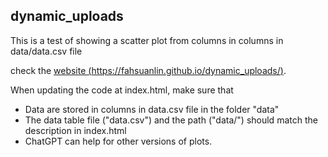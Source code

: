 ## dynamic_uploads

This is a test of showing a scatter plot from columns in columns in data/data.csv file

check the [website (https://fahsuanlin.github.io/dynamic_uploads/)](https://fahsuanlin.github.io/dynamic_uploads/).

When updating the code at index.html, make sure that
- Data are stored in columns in data.csv file in the folder "data"
- The data table file ("data.csv") and the path ("data/") should match the description in index.html
- ChatGPT can help for other versions of plots.

